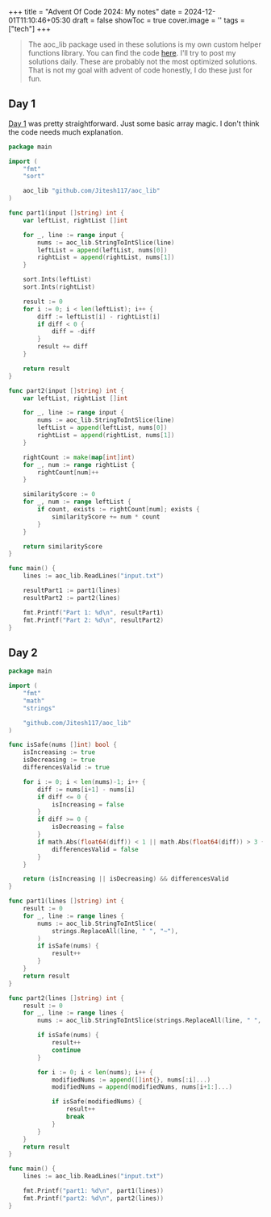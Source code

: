 +++
title = "Advent Of Code 2024: My notes"
date = 2024-12-01T11:10:46+05:30
draft = false
showToc = true
cover.image = ''
tags = ["tech"]
+++

> The aoc_lib package used in these solutions is my own custom helper functions library. You can find the code [here](https://github.com/jitesh117/aoc_lib). I'll try to post my solutions daily. These are probably not the most optimized solutions. That is not my goal with advent of code honestly, I do these just for fun.

## Day 1

[Day 1](https://adventofcode.com/2024/day/1) was pretty straightforward. Just some basic array magic. I don't think the code needs much explanation.

```go
package main

import (
	"fmt"
	"sort"

	aoc_lib "github.com/Jitesh117/aoc_lib"
)

func part1(input []string) int {
	var leftList, rightList []int

	for _, line := range input {
		nums := aoc_lib.StringToIntSlice(line)
		leftList = append(leftList, nums[0])
		rightList = append(rightList, nums[1])
	}

	sort.Ints(leftList)
	sort.Ints(rightList)

	result := 0
	for i := 0; i < len(leftList); i++ {
		diff := leftList[i] - rightList[i]
		if diff < 0 {
			diff = -diff
		}
		result += diff
	}

	return result
}

func part2(input []string) int {
	var leftList, rightList []int

	for _, line := range input {
		nums := aoc_lib.StringToIntSlice(line)
		leftList = append(leftList, nums[0])
		rightList = append(rightList, nums[1])
	}

	rightCount := make(map[int]int)
	for _, num := range rightList {
		rightCount[num]++
	}

	similarityScore := 0
	for _, num := range leftList {
		if count, exists := rightCount[num]; exists {
			similarityScore += num * count
		}
	}

	return similarityScore
}

func main() {
	lines := aoc_lib.ReadLines("input.txt")

	resultPart1 := part1(lines)
	resultPart2 := part2(lines)

	fmt.Printf("Part 1: %d\n", resultPart1)
	fmt.Printf("Part 2: %d\n", resultPart2)
}

```

## Day 2

```go
package main

import (
	"fmt"
	"math"
	"strings"

	"github.com/Jitesh117/aoc_lib"
)

func isSafe(nums []int) bool {
	isIncreasing := true
	isDecreasing := true
	differencesValid := true

	for i := 0; i < len(nums)-1; i++ {
		diff := nums[i+1] - nums[i]
		if diff <= 0 {
			isIncreasing = false
		}
		if diff >= 0 {
			isDecreasing = false
		}
		if math.Abs(float64(diff)) < 1 || math.Abs(float64(diff)) > 3 {
			differencesValid = false
		}
	}

	return (isIncreasing || isDecreasing) && differencesValid
}

func part1(lines []string) int {
	result := 0
	for _, line := range lines {
		nums := aoc_lib.StringToIntSlice(
			strings.ReplaceAll(line, " ", "~"),
		)
		if isSafe(nums) {
			result++
		}
	}
	return result
}

func part2(lines []string) int {
	result := 0
	for _, line := range lines {
		nums := aoc_lib.StringToIntSlice(strings.ReplaceAll(line, " ", "~"))

		if isSafe(nums) {
			result++
			continue
		}

		for i := 0; i < len(nums); i++ {
			modifiedNums := append([]int{}, nums[:i]...)
			modifiedNums = append(modifiedNums, nums[i+1:]...)

			if isSafe(modifiedNums) {
				result++
				break
			}
		}
	}
	return result
}

func main() {
	lines := aoc_lib.ReadLines("input.txt")

	fmt.Printf("part1: %d\n", part1(lines))
	fmt.Printf("part2: %d\n", part2(lines))
}

```

